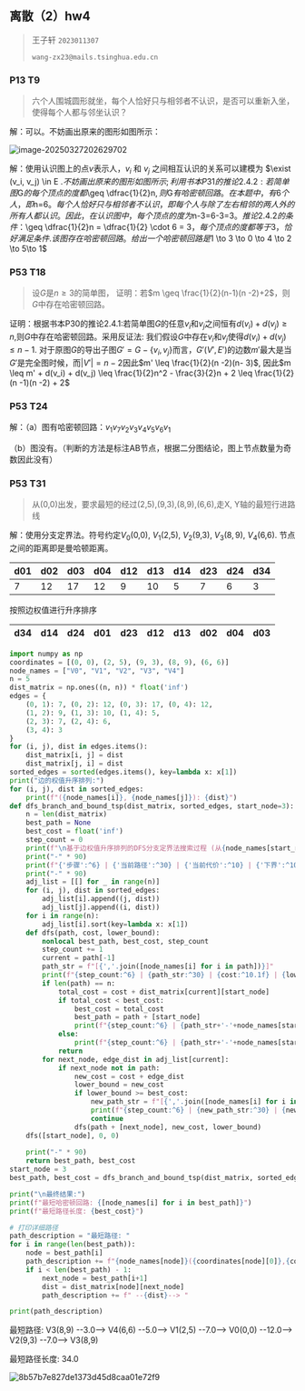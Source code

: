## 离散（2）hw4

> 王子轩 `2023011307`
>
> `wang-zx23@mails.tsinghua.edu.cn`

### P13 T9

> 六个人围城圆形就坐，每个人恰好只与相邻者不认识，是否可以重新入坐，使得每个人都与邻坐认识？

解：可以。不妨画出原来的图形如图所示：

![image-20250327202629702](C:\Users\35551\AppData\Roaming\Typora\typora-user-images\image-20250327202629702.png)

解：使用认识图上的点$v$表示人，$v_i$ 和 $v_j$ 之间相互认识的关系可以建模为 $\exist (v_i, v_j) \in E $.不妨画出原来的图形如图所示; 利用书本P31的推论2.4.2: 若简单图$G$的每个顶点的度都$\geq \dfrac{1}{2}n$, 则$G$有哈密顿回路。在本题中，有6个人，即$n=6$。每个人恰好只与相邻者不认识，即每个人与除了左右相邻的两人外的所有人都认识。因此，在认识图中，每个顶点的度为$n-3=6-3=3$。推论2.4.2的条件：$\geq \dfrac{1}{2}n = \dfrac{1}{2} \cdot 6 = 3$，每个顶点的度都等于3，恰好满足条件.该图存在哈密顿回路。给出一个哈密顿回路是$1 \to 3 \to 0 \to 4 \to 2 \to 5\to 1$

### P53 T18

>设$G$是$n \geq 3$的简单图， 证明：若$m \geq \frac{1}{2}(n-1)(n -2)+2$，则$G$中存在哈密顿回路。

证明：根据书本P30的推论2.4.1:若简单图$G$的任意$v_i$和$v_j$之间恒有$d(v_i) + d(v_j) \geq n$,则$G$中存在哈密顿回路。采用反证法: 我们假设$G$中存在$v_i$和$v_j$使得$d(v_i) + d(v_j) \leq n -1$. 对于原图$G$的导出子图$G'=G - \{v_i, v_j\}$而言，$G'(V',E')$的边数$m'$最大是当$G'$是完全图时候，而$|V'| = n-2$因此$m' \leq \frac{1}{2}(n -2)(n- 3)$, 因此$m \leq m' + d(v_i) + d(v_j) \leq \frac{1}{2}n^2 - \frac{3}{2}n  + 2 \leq \frac{1}{2}(n -1)(n -2) + 2$

### P53 T24

解：（a）图有哈密顿回路：$v_1 v_7 v_2v_3v_4v_5v_6v_1$

​	（b）图没有。（判断的方法是标注AB节点，根据二分图结论，图上节点数量为奇数因此没有）

### P53 T31

> 从(0,0)出发，要求最短的经过(2,5),(9,3),(8,9),(6,6),走X, Y轴的最短行进路线

解：使用分支定界法。符号约定$V_0$(0,0), $V_1$(2,5), $V_2$(9,3), $V_3(8,9)$, $V_4$(6,6). 节点之间的距离即是曼哈顿距离。

| d01  | d02  | d03  | d04  | d12  | d13  | d14  | d23  | d24  | d34  |
| ---- | ---- | ---- | ---- | ---- | ---- | ---- | ---- | ---- | ---- |
| 7    | 12   | 17   | 12   | 9    | 10   | 5    | 7    | 6    | 3    |

按照边权值进行升序排序

| d34  | d14  | d24  | d01  | d23  | d12  | d13  | d02  | d04  | d03  |
| ---- | ---- | ---- | ---- | ---- | ---- | ---- | ---- | ---- | ---- |

```python
import numpy as np
coordinates = [(0, 0), (2, 5), (9, 3), (8, 9), (6, 6)]
node_names = ["V0", "V1", "V2", "V3", "V4"]
n = 5 
dist_matrix = np.ones((n, n)) * float('inf')
edges = {
    (0, 1): 7, (0, 2): 12, (0, 3): 17, (0, 4): 12,
    (1, 2): 9, (1, 3): 10, (1, 4): 5,
    (2, 3): 7, (2, 4): 6,
    (3, 4): 3
}
for (i, j), dist in edges.items():
    dist_matrix[i, j] = dist
    dist_matrix[j, i] = dist  
sorted_edges = sorted(edges.items(), key=lambda x: x[1])
print("边的权值升序排列:")
for (i, j), dist in sorted_edges:
    print(f"({node_names[i]}, {node_names[j]}): {dist}")
def dfs_branch_and_bound_tsp(dist_matrix, sorted_edges, start_node=3): 
    n = len(dist_matrix)
    best_path = None
    best_cost = float('inf')
    step_count = 0
    print(f"\n基于边权值升序排列的DFS分支定界法搜索过程 (从{node_names[start_node]}开始):")
    print("-" * 90)
    print(f"{'步骤':^6} | {'当前路径':^30} | {'当前代价':^10} | {'下界':^10} | {'操作':^20}")
    print("-" * 90)
    adj_list = [[] for _ in range(n)]
    for (i, j), dist in sorted_edges:
        adj_list[i].append((j, dist))
        adj_list[j].append((i, dist))  
    for i in range(n):
        adj_list[i].sort(key=lambda x: x[1])
    def dfs(path, cost, lower_bound):
        nonlocal best_path, best_cost, step_count
        step_count += 1
        current = path[-1]
        path_str = f"[{','.join([node_names[i] for i in path])}]"
        print(f"{step_count:^6} | {path_str:^30} | {cost:^10.1f} | {lower_bound:^10.1f} | {'扩展节点':^20}")
        if len(path) == n:
            total_cost = cost + dist_matrix[current][start_node]
            if total_cost < best_cost:
                best_cost = total_cost
                best_path = path + [start_node]
                print(f"{step_count:^6} | {path_str+'-'+node_names[start_node]:^30} | {total_cost:^10.1f} | {'-':^10} | {'更新最优解':^20}")
            else:
                print(f"{step_count:^6} | {path_str+'-'+node_names[start_node]:^30} | {total_cost:^10.1f} | {'-':^10} | {'不更新最优解':^20}")
            return
        for next_node, edge_dist in adj_list[current]:
            if next_node not in path:
                new_cost = cost + edge_dist
                lower_bound = new_cost
                if lower_bound >= best_cost:
                    new_path_str = f"[{','.join([node_names[i] for i in path + [next_node]])}]"
                    print(f"{step_count:^6} | {new_path_str:^30} | {new_cost:^10.1f} | {lower_bound:^10.1f} | {'剪枝':^20}")
                    continue
                dfs(path + [next_node], new_cost, lower_bound)
    dfs([start_node], 0, 0)
    
    print("-" * 90)
    return best_path, best_cost
start_node = 3  
best_path, best_cost = dfs_branch_and_bound_tsp(dist_matrix, sorted_edges, start_node)

print("\n最终结果:")
print(f"最短哈密顿回路: {[node_names[i] for i in best_path]}")
print(f"最短路径长度: {best_cost}")

# 打印详细路径
path_description = "最短路径: "
for i in range(len(best_path)):
    node = best_path[i]
    path_description += f"{node_names[node]}({coordinates[node][0]},{coordinates[node][1]})"
    if i < len(best_path) - 1:
        next_node = best_path[i+1]
        dist = dist_matrix[node][next_node]
        path_description += f" --{dist}--> "

print(path_description)
```

最短路径: V3(8,9) --3.0--> V4(6,6) --5.0--> V1(2,5) --7.0--> V0(0,0) --12.0--> V2(9,3) --7.0--> V3(8,9)

最短路径长度: 34.0

![8b57b7e827de1373d45d8caa01e72f9](C:\Users\35551\Desktop\assets\8b57b7e827de1373d45d8caa01e72f9.jpg)